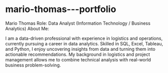 # mario-thomas---portfolio
Mario Thomas
Role: Data Analyst (Information Technology / Business Analytics)
About Me:

I am a data-driven professional with experience in logistics and operations, currently pursuing a career in data analytics. Skilled in SQL, Excel, Tableau, and Python, I enjoy uncovering insights from data and turning them into actionable recommendations. My background in logistics and project management allows me to combine technical analysis with real-world business problem-solving.
